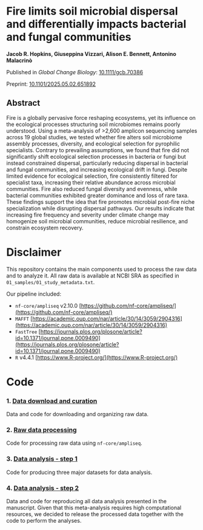 # Fire limits soil microbial dispersal and differentially impacts bacterial and fungal communities

**Jacob R. Hopkins, Giuseppina Vizzari, Alison E. Bennett, Antonino Malacrinò**

Published in *Global Change Biology*: [10.1111/gcb.70386](https://doi.org/10.1111/gcb.70386)

Preprint: [10.1101/2025.05.02.651892](https://doi.org/10.1101/2025.05.02.651892)

## Abstract

Fire is a globally pervasive force reshaping ecosystems, yet its influence on the ecological processes structuring soil microbiomes remains poorly understood. Using a meta-analysis of >2,600 amplicon sequencing samples across 19 global studies, we tested whether fire alters soil microbiome assembly processes, diversity, and ecological selection for pyrophilic specialists. Contrary to prevailing assumptions, we found that fire did not significantly shift ecological selection processes in bacteria or fungi but instead constrained dispersal, particularly reducing dispersal in bacterial and fungal communities, and increasing ecological drift in fungi. Despite limited evidence for ecological selection, fire consistently filtered for specialist taxa, increasing their relative abundance across microbial communities. Fire also reduced fungal diversity and evenness, while bacterial communities exhibited greater dominance and loss of rare taxa. These findings support the idea that fire promotes microbial post-fire niche specialization while disrupting dispersal pathways. Our results indicate that increasing fire frequency and severity under climate change may homogenize soil microbial communities, reduce microbial resilience, and constrain ecosystem recovery.

# Disclaimer

This repository contains the main components used to process the raw data and to analyze it. All raw data is available at NCBI SRA as specified in `01_samples/01_study_metadata.txt`. 

Our pipeline included:
* `nf-core/ampliseq` v2.10.0 [https://github.com/nf-core/ampliseq/](https://github.com/nf-core/ampliseq/)
* `MAFFT` [https://academic.oup.com/nar/article/30/14/3059/2904316](https://academic.oup.com/nar/article/30/14/3059/2904316)
* `FastTree` [https://journals.plos.org/plosone/article?id=10.1371/journal.pone.0009490](https://journals.plos.org/plosone/article?id=10.1371/journal.pone.0009490)
* `R` v4.4.1 [https://www.R-project.org/](https://www.R-project.org/)

# Code

### **1.** [Data download and curation](/03_organize_data)
Data and code for downloading and organizing raw data.

### **2.** [Raw data processing](/04_ampliseq)
Code for processing raw data using `nf-core/ampliseq`.

### **3.** [Data analysis - step 1](/05_analysis1)
Code for producing three major datasets for data analysis.

### **4.** [Data analysis - step 2](/06_analysis2)
Data and code for reproducing all data analysis presented in the manuscript. Given that this meta-analysis requires high computational resources, we decided to release the processed data together with the code to perform the analyses.
